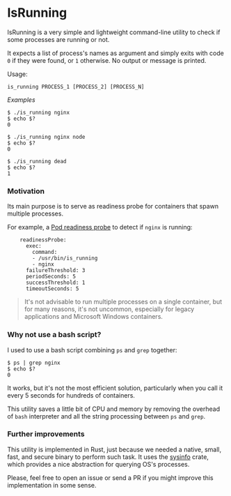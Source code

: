 # IsRunning

IsRunning is a very simple and lightweight command-line utility to check if some processes are running or not.

It expects a list of process's names as argument and simply exits with code `0` if they were found, or `1` otherwise.
No output or message is printed.

Usage:
```
is_running PROCESS_1 [PROCESS_2] [PROCESS_N]
```

_Examples_
```
$ ./is_running nginx
$ echo $?
0
```

```
$ ./is_running nginx node
$ echo $?
0
```

```
$ ./is_running dead
$ echo $?
1
```

### Motivation
Its main purpose is to serve as readiness probe for containers that spawn multiple processes.

For example, a [Pod readiness probe](https://kubernetes.io/docs/tasks/configure-pod-container/configure-liveness-readiness-startup-probes/) to detect if `nginx` is running:
```
    readinessProbe:
      exec:
        command:
        - /usr/bin/is_running
        - nginx
      failureThreshold: 3
      periodSeconds: 5
      successThreshold: 1
      timeoutSeconds: 5
```

> It's not advisable to run multiple processes on a single container, but for many reasons, it's not uncommon, especially for legacy applications and Microsoft Windows containers.

### Why not use a bash script?
I used to use a bash script combining `ps` and `grep` together:

```
$ ps | grep nginx
$ echo $?
0
```

It works, but it's not the most efficient solution, particularly when you call it every 5 seconds for hundreds of containers.

This utility saves a little bit of CPU and memory by removing the overhead of `bash` interpreter and all the string processing between `ps` and `grep`.

### Further improvements
This utility is implemented in Rust, just because we needed a native, small, fast, and secure binary to perform such task.
It uses the [sysinfo](https://docs.rs/sysinfo/0.15.8/sysinfo/) crate, which provides a nice abstraction for querying OS's processes.

Please, feel free to open an issue or send a PR if you might improve this implementation in some sense.

